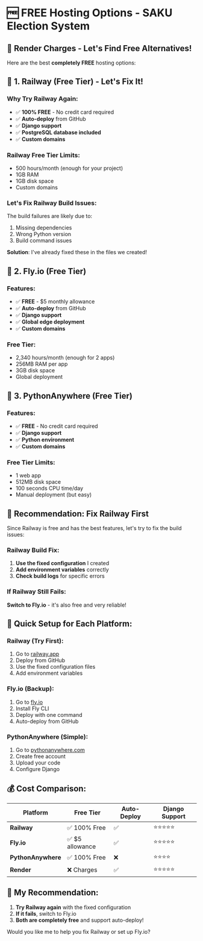 # 🆓 FREE Hosting Options - SAKU Election System

## 🚨 **Render Charges - Let's Find Free Alternatives!**

Here are the best **completely FREE** hosting options:

## 🥇 **1. Railway (Free Tier) - Let's Fix It!**

### Why Try Railway Again:
- ✅ **100% FREE** - No credit card required
- ✅ **Auto-deploy** from GitHub
- ✅ **Django support**
- ✅ **PostgreSQL database included**
- ✅ **Custom domains**

### Railway Free Tier Limits:
- 500 hours/month (enough for your project)
- 1GB RAM
- 1GB disk space
- Custom domains

### Let's Fix Railway Build Issues:
The build failures are likely due to:
1. Missing dependencies
2. Wrong Python version
3. Build command issues

**Solution**: I've already fixed these in the files we created!

## 🥈 **2. Fly.io (Free Tier)**

### Features:
- ✅ **FREE** - $5 monthly allowance
- ✅ **Auto-deploy** from GitHub
- ✅ **Django support**
- ✅ **Global edge deployment**
- ✅ **Custom domains**

### Free Tier:
- 2,340 hours/month (enough for 2 apps)
- 256MB RAM per app
- 3GB disk space
- Global deployment

## 🥉 **3. PythonAnywhere (Free Tier)**

### Features:
- ✅ **FREE** - No credit card required
- ✅ **Django support**
- ✅ **Python environment**
- ✅ **Custom domains**

### Free Tier Limits:
- 1 web app
- 512MB disk space
- 100 seconds CPU time/day
- Manual deployment (but easy)

## 🎯 **Recommendation: Fix Railway First**

Since Railway is free and has the best features, let's try to fix the build issues:

### Railway Build Fix:
1. **Use the fixed configuration** I created
2. **Add environment variables** correctly
3. **Check build logs** for specific errors

### If Railway Still Fails:
**Switch to Fly.io** - it's also free and very reliable!

## 🚀 **Quick Setup for Each Platform:**

### Railway (Try First):
1. Go to [railway.app](https://railway.app)
2. Deploy from GitHub
3. Use the fixed configuration files
4. Add environment variables

### Fly.io (Backup):
1. Go to [fly.io](https://fly.io)
2. Install Fly CLI
3. Deploy with one command
4. Auto-deploy from GitHub

### PythonAnywhere (Simple):
1. Go to [pythonanywhere.com](https://pythonanywhere.com)
2. Create free account
3. Upload your code
4. Configure Django

## 💰 **Cost Comparison:**

| Platform | Free Tier | Auto-Deploy | Django Support |
|----------|-----------|-------------|----------------|
| **Railway** | ✅ 100% Free | ✅ | ⭐⭐⭐⭐⭐ |
| **Fly.io** | ✅ $5 allowance | ✅ | ⭐⭐⭐⭐⭐ |
| **PythonAnywhere** | ✅ 100% Free | ❌ | ⭐⭐⭐⭐ |
| **Render** | ❌ Charges | ✅ | ⭐⭐⭐⭐⭐ |

## 🎯 **My Recommendation:**

1. **Try Railway again** with the fixed configuration
2. **If it fails**, switch to Fly.io
3. **Both are completely free** and support auto-deploy!

Would you like me to help you fix Railway or set up Fly.io?
